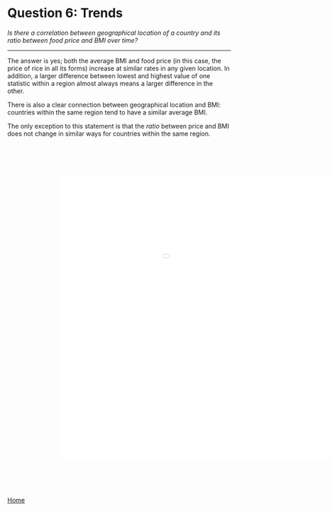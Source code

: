 # Question 6: Trends
*Is there a correlation between geographical location of a country and its ratio between food price and BMI over time?*

<hr>

The answer is yes; both the average BMI and food price (in this case, the price of rice in all its forms) increase at similar rates in any given location. In addition, a larger difference between lowest and highest value of one statistic within a region almost always means a larger difference in the other.

There is also a clear connection between geographical location and BMI: countries within the same region tend to have a similar average BMI.

The only exception to this statement is that the *ratio* between price and BMI does not change in similar ways for countries within the same region.

<link rel="stylesheet" href="https://cdn.pydata.org/bokeh/release/bokeh-0.13.0.min.css" type="text/css" />
<link rel="stylesheet" href="https://cdn.pydata.org/bokeh/release/bokeh-widgets-0.13.0.min.css" type="text/css" />

<!-- <script src="/DAV/data/js/include_html.js"></script>
<div style="height:100px" html-file-url="/DAV/git/Mirka/slider.html"></div>
<script>include_html()</script> -->

<div style="margin:-250">
<iframe src="/DAV/git/Mirka/Rice_vs_BMI_slider.html"
    sandbox="allow-same-origin allow-scripts"
    width="1500"
    height="1280"
    scrolling="no"
    seamless="seamless"
    style="-webkit-transform:scale(0.5);-moz-transform-scale(0.5);"
    frameborder="0">
</iframe>
</div>

<a href="/DAV/dashboard">Home</a>
